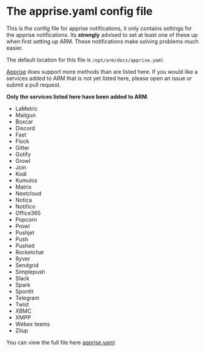 # The apprise.yaml config file

 This is the config file for apprise notifications, it only contains settings for the apprise notifications.
Its **strongly** advised to set at least one of these up when first setting up ARM. These notifications make solving problems much easier. 


The default location for this file is `/opt/arm/docs/apprise.yaml`

[Apprise](https://github.com/caronc/apprise/wiki) does support more methods than are listed here. 
If you would like a services added to ARM that is not yet listed here, please open an issue or submit a pull request.

**Only the services listed here have been added to ARM**. 

  - LaMetric
  - Mailgun
  - Boxcar
  - Discord
  - Fast
  - Flock
  - Gitter
  - Gotify
  - Growl
  - Join
  - Kodi
  - Kumulos
  - Matrix
  - Nextcloud
  - Notica
  - Notifico
  - Office365
  - Popcorn
  - Prowl
  - Pushjet
  - Push
  - Pushed
  - Rocketchat
  - Ryver 
  - Sendgrid
  - Simplepush
  - Slack
  - Spark
  - Spontit
  - Telegram
  - Twist
  - XBMC
  - XMPP
  - Webex teams
  - Zilup


You can view the full file here  [apprise.yaml](https://github.com/automatic-ripping-machine/automatic-ripping-machine/blob/v2_devel/docs/apprise.yaml)